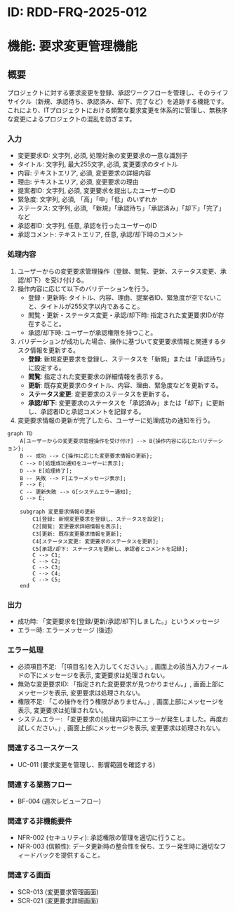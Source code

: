 # ID: RDD-FRQ-2025-012

# 機能: 要求変更管理機能

## 概要

プロジェクトに対する要求変更を登録、承認ワークフローを管理し、そのライフサイクル（新規、承認待ち、承認済み、却下、完了など）を追跡する機能です。これにより、ITプロジェクトにおける頻繁な要求変更を体系的に管理し、無秩序な変更によるプロジェクトの混乱を防ぎます。

### 入力

- 変更要求ID: 文字列, 必須, 処理対象の変更要求の一意な識別子
- タイトル: 文字列, 最大255文字, 必須, 変更要求のタイトル
- 内容: テキストエリア, 必須, 変更要求の詳細内容
- 理由: テキストエリア, 必須, 変更要求の理由
- 提案者ID: 文字列, 必須, 変更要求を提出したユーザーのID
- 緊急度: 文字列, 必須, 「高」「中」「低」のいずれか
- ステータス: 文字列, 必須, 「新規」「承認待ち」「承認済み」「却下」「完了」など
- 承認者ID: 文字列, 任意, 承認を行ったユーザーのID
- 承認コメント: テキストエリア, 任意, 承認/却下時のコメント

### 処理内容

1. ユーザーからの変更要求管理操作（登録、閲覧、更新、ステータス変更、承認/却下）を受け付ける。
1. 操作内容に応じて以下のバリデーションを行う。
   - 登録・更新時: タイトル、内容、理由、提案者ID、緊急度が空でないこと、タイトルが255文字以内であること。
   - 閲覧・更新・ステータス変更・承認/却下時: 指定された変更要求IDが存在すること。
   - 承認/却下時: ユーザーが承認権限を持つこと。
1. バリデーションが成功した場合、操作に基づいて変更要求情報と関連するタスク情報を更新する。
   - **登録**: 新規変更要求を登録し、ステータスを「新規」または「承認待ち」に設定する。
   - **閲覧**: 指定された変更要求の詳細情報を表示する。
   - **更新**: 既存変更要求のタイトル、内容、理由、緊急度などを更新する。
   - **ステータス変更**: 変更要求のステータスを更新する。
   - **承認/却下**: 変更要求のステータスを「承認済み」または「却下」に更新し、承認者IDと承認コメントを記録する。
1. 変更要求情報の更新が完了したら、ユーザーに処理成功の通知を行う。

```mermaid
graph TD
    A[ユーザーからの変更要求管理操作を受け付け] --> B{操作内容に応じたバリデーション};
    B -- 成功 --> C{操作に応じた変更要求情報の更新};
    C --> D[処理成功通知をユーザーに表示];
    D --> E[処理終了];
    B -- 失敗 --> F[エラーメッセージ表示];
    F --> E;
    C -- 更新失敗 --> G[システムエラー通知];
    G --> E;

    subgraph 変更要求情報の更新
        C1[登録: 新規変更要求を登録し、ステータスを設定];
        C2[閲覧: 変更要求詳細情報を表示];
        C3[更新: 既存変更要求情報を更新];
        C4[ステータス変更: 変更要求のステータスを更新];
        C5[承認/却下: ステータスを更新し、承認者とコメントを記録];
        C --> C1;
        C --> C2;
        C --> C3;
        C --> C4;
        C --> C5;
    end
```

### 出力

- 成功時: 「変更要求を[登録/更新/承認/却下]しました。」というメッセージ
- エラー時: エラーメッセージ (後述)

### エラー処理

- 必須項目不足: 「[項目名]を入力してください。」, 画面上の該当入力フィールドの下にメッセージを表示, 変更要求は処理されない。
- 無効な変更要求ID: 「指定された変更要求が見つかりません。」, 画面上部にメッセージを表示, 変更要求は処理されない。
- 権限不足: 「この操作を行う権限がありません。」, 画面上部にメッセージを表示, 変更要求は処理されない。
- システムエラー: 「変更要求の[処理内容]中にエラーが発生しました。再度お試しください。」, 画面上部にメッセージを表示, 変更要求は処理されない。

### 関連するユースケース

- UC-011 (要求変更を管理し、影響範囲を確認する)

### 関連する業務フロー

- BF-004 (週次レビューフロー)

### 関連する非機能要件

- NFR-002 (セキュリティ): 承認権限の管理を適切に行うこと。
- NFR-003
  (信頼性): データ更新時の整合性を保ち、エラー発生時に適切なフィードバックを提供すること。

### 関連する画面

- SCR-013 (変更要求管理画面)
- SCR-021 (変更要求詳細画面)
